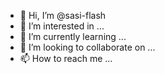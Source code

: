 - 👋 Hi, I’m @sasi-flash
- 👀 I’m interested in ...
- 🌱 I’m currently learning ...
- 💞️ I’m looking to collaborate on ...
- 📫 How to reach me ...

<!---
sasi-flash/sasi-flash is a ✨ special ✨ repository because its `README.md` (this file) appears on your GitHub profile.
You can click the Preview link to take a look at your changes.
--->
